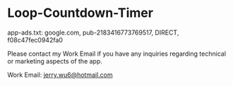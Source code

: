 # Loop-Countdown-Timer
app-ads.txt: google.com, pub-2183416773769517, DIRECT, f08c47fec0942fa0

Please contact my Work Email if you have any inquiries regarding technical or marketing aspects of the app.

Work Email: jerry.wu6@hotmail.com
